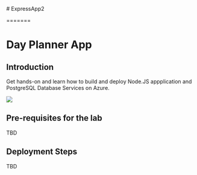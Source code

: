 
﻿# ExpressApp2


=======
# Day Planner App

## Introduction
Get hands-on and learn how to build and deploy Node.JS appplication and PostgreSQL Database Services on Azure.

<a href="https://portal.azure.com/#create/Microsoft.Template/uri/https%3A%2F%2Fraw.githubusercontent.com%2FClick2Cloud%2Fpostgres-nodejs-app%2Fmaster%2Fazuredeploy.json" target="_blank">
    <img src="http://azuredeploy.net/deploybutton.png"/>
</a>

## Pre-requisites for the lab
TBD

## Deployment Steps
TBD
